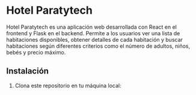 # Hotel Paratytech

Hotel Paratytech es una aplicación web desarrollada con React en el frontend y Flask en el backend. Permite a los usuarios ver una lista de habitaciones disponibles, obtener detalles de cada habitación y buscar habitaciones según diferentes criterios como el número de adultos, niños, bebés y precio máximo.

## Instalación

1. Clona este repositorio en tu máquina local:
